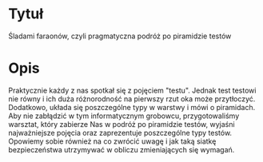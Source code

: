 # Tytuł

Śladami faraonów, czyli pragmatyczna podróż po piramidzie testów

# Opis

Praktycznie każdy z nas spotkał się z pojęciem "testu". Jednak test testowi nie równy i ich duża różnorodność na pierwszy rzut oka może przytłoczyć. Dodatkowo, układa się poszczególne typy w warstwy i mówi o piramidach. Aby nie zabłądzić w tym informatycznym grobowcu, przygotowaliśmy warsztat, który zabierze Nas w podróż po piramidzie testów, wyjaśni najważniejsze pojęcia oraz zaprezentuje poszczególne typy testów. Opowiemy sobie również na co zwrócić uwagę i jak taką siatkę bezpieczeństwa utrzymywać w obliczu zmieniających się wymagań.
